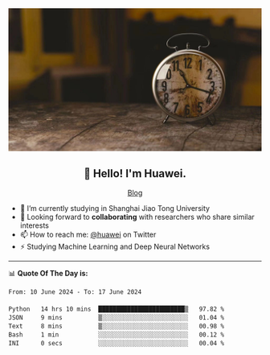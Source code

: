 <div align="center">
  <a href="https://github.com/JHW5981">
    <img src="./assets/background.jpg">
  </a>
</div>

<h2 align="center">👋 Hello! I'm Huawei.</h2>
<p align="center">
  <a href="https://blog.csdn.net/Edward__J?spm=1000.2115.3001.5343">Blog</a>
</p>


- 🔭 I’m currently studying in Shanghai Jiao Tong University
- 💬 Looking forward to **collaborating** with researchers who share similar interests
- 📫 How to reach me: [@huawei](https://twitter.com/yoohuaff) on Twitter
- ⚡ Studying Machine Learning and Deep Neural Networks

-------
📊 **Quote Of The Day is:**
<!--START_SECTION:waka-->

```txt
From: 10 June 2024 - To: 17 June 2024

Python   14 hrs 10 mins  ████████████████████████▒   97.82 %
JSON     9 mins          ▒░░░░░░░░░░░░░░░░░░░░░░░░   01.04 %
Text     8 mins          ▒░░░░░░░░░░░░░░░░░░░░░░░░   00.98 %
Bash     1 min           ░░░░░░░░░░░░░░░░░░░░░░░░░   00.12 %
INI      0 secs          ░░░░░░░░░░░░░░░░░░░░░░░░░   00.04 %
```

<!--END_SECTION:waka-->
